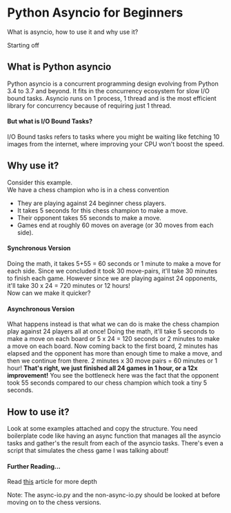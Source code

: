 # Python Asyncio for Beginners
What is asyncio, how to use it and why use it?

Starting off
## What is Python asyncio
Python asyncio is a concurrent programming design evolving from Python 3.4 to 3.7 and beyond.
It fits in the concurrency ecosystem for slow I/O bound tasks.
Asyncio runs on 1 process, 1 thread and is the most efficient library for concurrency because of requiring just 1 thread.
#### But what is I/O Bound Tasks?
I/O Bound tasks refers to tasks where you might be waiting like fetching 10 images from the internet, 
where improving your CPU won't boost the speed. 
## Why use it?
Consider this example. <br/>
We have a chess champion who is in a chess convention
- They are playing against 24 beginner chess players.
- It takes 5 seconds for this chess champion to make a move. 
- Their opponent takes 55 seconds to make a move. 
- Games end at roughly 60 moves on average (or 30 moves from each side).

#### Synchronous Version
Doing the math, it takes 5+55 = 60 seconds or 1 minute to make a move for each side.
Since we concluded it took 30 move-pairs, it'll take 30 minutes to finish each game.
However since we are playing against 24 opponents, it'll take 30 x 24 = 720 minutes or 12 hours! </br>
Now can we make it quicker? 

#### Asynchronous Version
What happens instead is that what we can do is make the chess champion play against 24 players all at once!
Doing the math, it'll take 5 seconds to make a move on each board or 5 x 24 = 120 seconds or 2 minutes to make a move on each board.
Now coming back to the first board, 2 minutes has elapsed and the opponent has more than enough time to make a move, and then we continue from there.
2 minutes x 30 move pairs = 60 minutes or 1 hour! **That's right, we just finished all 24 games in 1 hour, or a 12x improvement!** 
You see the bottleneck here was the fact that the opponent took 55 seconds compared to our chess champion which took a tiny 5 seconds.

## How to use it?
Look at some examples attached and copy the structure. You need boilerplate code like having an async function 
that manages all the asyncio tasks and gather's the result from each of the asyncio tasks.
There's even a script that simulates the chess game I was talking about!

#### Further Reading...
Read [this](https://realpython.com/async-io-python/) article for more depth 

Note: The async-io.py and the non-async-io.py should be looked at before moving on to the chess versions.